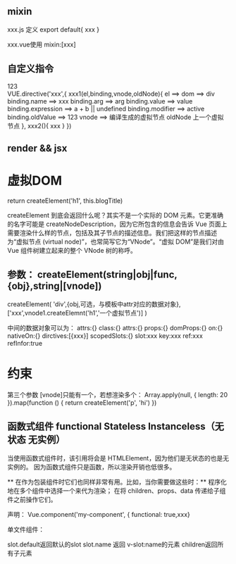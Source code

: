 ## mixin
xxx.js 定义
export default{
    xxx
}

xxx.vue使用
mixin:[xxx]

## 自定义指令
<div v-xxx:arg='value'>123</div>
<div v-xxx:arg.active='a + b'></div>
VUE.directive('xxx',{
    xxx1(el,binding,vnode,oldNode){
        el ==> dom ==> div
        binding.name ==> xxx
        binding.arg ==>  arg
        binding.value ==> value
        binding.expression ==> a + b || undefined
        binding.modifier ==> active
        binding.oldValue ==> 123
        vnode ==> 编译生成的虚拟节点
        oldNode 上一个虚拟节点
    },
    xxx2(){
     xxx   
    }
})


## render && jsx

# 虚拟DOM
return createElement('h1', this.blogTitle)

createElement 到底会返回什么呢？其实不是一个实际的 DOM 元素。它更准确的名字可能是 createNodeDescription，因为它所包含的信息会告诉 Vue 页面上需要渲染什么样的节点，包括及其子节点的描述信息。我们把这样的节点描述为“虚拟节点 (virtual node)”，也常简写它为“VNode”。“虚拟 DOM”是我们对由 Vue 组件树建立起来的整个 VNode 树的称呼。
## 参数： createElement(string|obj|func,{obj},string|[vnode]) 

createElement(
    'div',{obj,可选，与模板中attr对应的数据对象},['xxx',vnode1.createElemnt('h1','一个虚拟节点')]
)

中间的数据对象可以为：
attrs:{}  class:{} attrs:{} props:{} domProps:{} on:{} nativeOn:{} dirctives:[{xxx}] 
scopedSlots:{} slot:xxx key:xxx ref:xxx refInfor:true

# 约束
第三个参数 [vnode]只能有一个，若想渲染多个：
 Array.apply(null, { length: 20 }).map(function () {
    return createElement('p', 'hi')
})





## 函数式组件 functional  Stateless  Instanceless（无状态 无实例）
当使用函数式组件时，该引用将会是 HTMLElement，因为他们是无状态的也是无实例的。
因为函数式组件只是函数，所以渲染开销也低很多。

** 在作为包装组件时它们也同样非常有用。比如，当你需要做这些时：**
程序化地在多个组件中选择一个来代为渲染；
在将 children、props、data 传递给子组件之前操作它们。

声明：
Vue.component('my-component', { functional: true,xxx}

单文件组件：
<template functional>
</template>

slot.default返回默认的slot
slot.name 返回 v-slot:name的元素
children返回所有子元素


